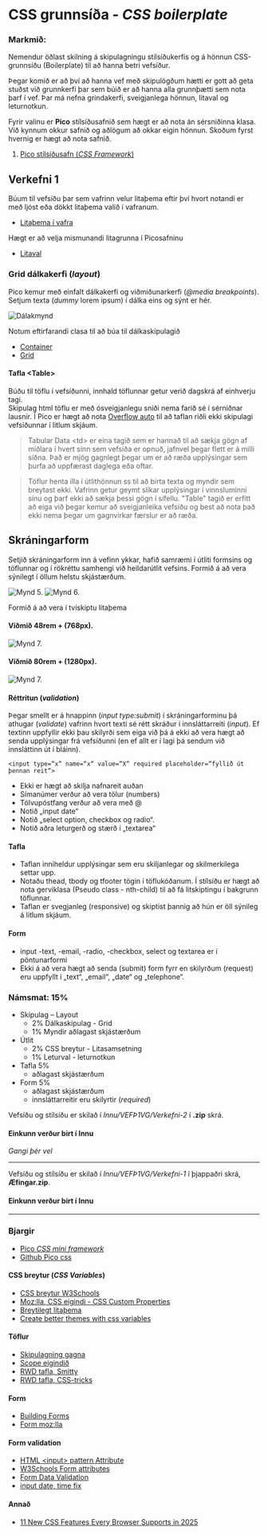 # CSS grunnsíða - _CSS boilerplate_
 
### Markmið:
Nemendur öðlast skilning á skipulagningu stílsíðukerfis og á hönnun CSS-grunnsíðu (Boilerplate) til að hanna betri vefsíður.

Þegar komið er að því að hanna vef með skipulögðum hætti er gott að geta stuðst við grunnkerfi þar sem búið er að hanna alla grunnþætti sem nota þarf í vef. Þar má nefna grindakerfi, sveigjanlega hönnun, litaval og leturnotkun.

Fyrir valinu er **Pico** stílsíðusafnið sem hægt er að nota án sérsniðinna klasa. Við kynnum okkur safnið og aðlögum að okkar eigin hönnun. Skoðum fyrst hvernig er hægt að nota safnið.

<!--* [Verkefni 1 vinnugögn (.zip skrá)](Námsefni-1/verkefni-1-nemendur.zip)-->
1. [Pico stílsíðusafn (_CSS Framework_)](https://picocss.com/docs)

## Verkefni 1

Búum til vefsíðu þar sem vafrinn velur litaþema eftir því hvort notandi er með ljóst eða dökkt litaþema valið í vafranum. 

- [Litaþema í vafra](https://picocss.com/docs/color-schemes)

Hægt er að velja mismunandi litagrunna í Picosafninu 

- [Litaval](https://picocss.com/docs/colors)

### Grid dálkakerfi (_layout_)

Pico kemur með einfalt dálkakerfi og viðmiðunarkerfi (_@media breakpoints_). Setjum texta (_dummy_ lorem ipsum) í dálka eins og sýnt er hér.

![Dálakmynd]()

Notum eftirfarandi clasa til að búa til dálkaskipulagið

- [Container](https://picocss.com/docs/container)
- [Grid](https://picocss.com/docs/grid)

#### Tafla  &lt;Table> 

Búðu til töflu í vefsíðunni, innhald töflunnar getur verið dagskrá af einhverju tagi.  
Skipulag html  töflu er með ósveigjanlegu sniði nema farið sé í sérniðnar lausnir. Í Pico er hægt að nota [Overflow auto](https://picocss.com/docs/overflow-auto) til að taflan riðli ekki skipulagi vefsíðunnar í litlum skjáum.

> Tabular Data &lt;td> er eina tagið sem er hannað til að sækja gögn af miðlara í hvert sinn sem vefsíða er opnuð, jafnvel þegar flett er á milli síðna. Það er mjög gagnlegt þegar um er að ræða upplýsingar sem þurfa að uppfærast daglega eða oftar.

> Töflur henta illa í útlithönnun ss til að birta texta og myndir sem breytast ekki. Vafrinn getur geymt slíkar upplýsingar í vinnsluminni sínu og þarf ekki að sækja þessi gögn í sífellu. "Table" tagið er erfitt að eiga við þegar kemur að sveigjanleika vefsíðu og best að nota það ekki nema þegar um gagnvirkar færslur er að ræða.  

## Skráningarform 

Setjið skráningarform inn á vefinn ykkar, hafið samræmi í útliti formsins og töflunnar og í rökréttu samhengi við heildarútlit vefsins.  Formið á að vera sýnilegt í öllum helstu skjástærðum. 
  
![Mynd 5.](synidaemi/form-mobileD.jpg) ![Mynd 6.](synidaemi/form-mobileL.jpg)

Formið á að vera í tvískiptu litaþema

#### Viðmið 48rem + (768px).

![Mynd 7.](synidaemi/form-ipad.jpg)

#### Viðmið 80rem + (1280px).

![Mynd 7.](synidaemi/form-laptop.jpg)

#### Réttritun (_validation_)
Þegar smellt er á hnappinn (_input type:submit_) í skráningarforminu þá athugar (_validate_) vafrinn hvort texti sé rétt skráður í innsláttarreiti (_input_). Ef textinn uppfyllir ekki þau skilyrði sem eiga við þá á ekki að vera hægt að senda upplýsingar frá vefsíðunni (en ef allt er í lagi þá sendum við innsláttinn út í bláinn). 

` <input type=“x“ name=“x“ value=“X“ required placeholder=“fyllið út þennan reit“> `

* Ekki er hægt að skilja nafnareit auðan 		
* Símanúmer verður að vera tölur (numbers)
* Tölvupóstfang verður að vera með @	      	
* Notið „input date“
* Notið „select option, checkbox og radio“. 	
* Notið aðra leturgerð og stærð í „textarea“

#### Tafla 

* Taflan inniheldur upplýsingar sem eru skiljanlegar og skilmerkilega settar upp.
* Notaðu thead, tbody og tfooter tögin í töflukóðanum. Í stílsíðu er hægt að nota gerviklasa (Pseudo class - nth-child) til að fá litskiptingu í bakgrunn töflunnar. 
* Taflan er svegjanleg (responsive) og skiptist þannig að hún er öll sýnileg
á litlum skjáum.

#### Form 
* input -text, -email, -radio, -checkbox, select og textarea er í pöntunarformi 
* Ekki á að vera hægt að senda (submit) form fyrr en skilyrðum (request)  eru uppfyllt í „text“, „email“, „date“ og „telephone“.

### Námsmat: 15%

* Skipulag – Layout				
  * 2% Dálkaskipulag - Grid 
  *	1% Myndir aðlagast skjástærðum
* Útlit					
  * 2% CSS breytur - Litasamsetning
  * 1% Leturval - leturnotkun	
* Tafla	5%
  * aðlagast skjástærðum
* Form	5%				
  * aðlagast skjástærðum
  * innsláttarreitir eru skilyrtir (_required_)	

Vefsíðu og stílsíðu er skilað í _Innu/VEFÞ1VG/Verkefni-2_ í **.zip** skrá. 

#### Einkunn verður birt í Innu

_Gangi þér vel_

---

Vefsíðu og stílsíðu er skilað í _Innu/VEFÞ1VG/Verkefni-1_ í þjappaðri skrá, **Æfingar.zip**. 

#### Einkunn verður birt í Innu

---

### Bjargir

* [Pico _CSS mini framework_](https://picocss.com/docs)
* [Github Pico css](https://github.com/picocss/pico)

#### CSS breytur (_CSS Variables_)

* [CSS breytur W3Schools](https://www.w3schools.com/css/css3_variables.asp)
* [Moz:lla, CSS eigindi - CSS Custom Properties](https://developer.mozilla.org/en-US/docs/Web/CSS/Using_CSS_custom_properties)
* [Breytilegt litaþema](https://dev.to/fabiogiolito/create-a-color-theme-with-these-upcoming-css-features-4o83)
* [Create better themes with css variables](https://blog.logrocket.com/create-better-themes-with-css-variables/)

#### Töflur 	

* [Skipulagning gagna](http://learn.shayhowe.com/html-css/organizing-data-with-tables/)
* [Scope eigindið](https://www.w3schools.com/tags/att_scope.asp)
* [RWD tafla, Smitty](http://allthingssmitty.com/2016/10/03/responsive-table-layout/)
* [RWD tafla, CSS-tricks](https://css-tricks.com/responsive-data-tables/)

#### Form

*   [Building Forms](http://learn.shayhowe.com/html-css/building-forms/)
*   [Form moz:lla](https://developer.mozilla.org/en-US/docs/Web/HTML/Element/form)

#### Form validation

* [HTML &lt;input> pattern Attribute](https://www.w3schools.com/tags/att_input_pattern.asp)
* [W3Schools Form attributes](http://www.w3schools.com/html/html_form_attributes.asp)
* [Form Data Validation](https://developer.mozilla.org/en-US/docs/Web/Guide/HTML/Forms/Data_form_validation)
* [input date, time fix](https://stackoverflow.com/questions/14946091/are-there-any-style-options-for-the-html5-date-picker?newreg=23b233a466f14c6e851d6e948e96d7ee)

#### Annað
* [11 New CSS Features Every Browser Supports in 2025](https://www.youtube.com/watch?v=55uUK-iJeNM)


